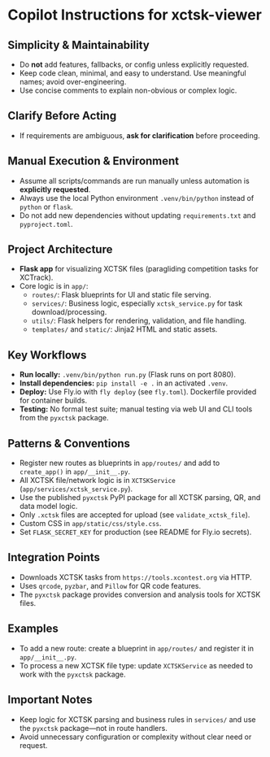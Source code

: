# Copilot Instructions for xctsk-viewer

## Simplicity & Maintainability
- Do **not** add features, fallbacks, or config unless explicitly requested.
- Keep code clean, minimal, and easy to understand. Use meaningful names; avoid over-engineering.
- Use concise comments to explain non-obvious or complex logic.

## Clarify Before Acting
- If requirements are ambiguous, **ask for clarification** before proceeding.

## Manual Execution & Environment
- Assume all scripts/commands are run manually unless automation is **explicitly requested**.
- Always use the local Python environment `.venv/bin/python` instead of `python` or `flask`.
- Do not add new dependencies without updating `requirements.txt` and `pyproject.toml`.

## Project Architecture
- **Flask app** for visualizing XCTSK files (paragliding competition tasks for XCTrack).
- Core logic is in `app/`:
  - `routes/`: Flask blueprints for UI and static file serving.
  - `services/`: Business logic, especially `xctsk_service.py` for task download/processing.
  - `utils/`: Flask helpers for rendering, validation, and file handling.
  - `templates/` and `static/`: Jinja2 HTML and static assets.

## Key Workflows
- **Run locally:** `.venv/bin/python run.py` (Flask runs on port 8080).
- **Install dependencies:** `pip install -e .` in an activated `.venv`.
- **Deploy:** Use Fly.io with `fly deploy` (see `fly.toml`). Dockerfile provided for container builds.
- **Testing:** No formal test suite; manual testing via web UI and CLI tools from the `pyxctsk` package.

## Patterns & Conventions
- Register new routes as blueprints in `app/routes/` and add to `create_app()` in `app/__init__.py`.
- All XCTSK file/network logic is in `XCTSKService` (`app/services/xctsk_service.py`).
- Use the published `pyxctsk` PyPI package for all XCTSK parsing, QR, and data model logic.
- Only `.xctsk` files are accepted for upload (see `validate_xctsk_file`).
- Custom CSS in `app/static/css/style.css`.
- Set `FLASK_SECRET_KEY` for production (see README for Fly.io secrets).

## Integration Points
- Downloads XCTSK tasks from `https://tools.xcontest.org` via HTTP.
- Uses `qrcode`, `pyzbar`, and `Pillow` for QR code features.
- The `pyxctsk` package provides conversion and analysis tools for XCTSK files.

## Examples
- To add a new route: create a blueprint in `app/routes/` and register it in `app/__init__.py`.
- To process a new XCTSK file type: update `XCTSKService` as needed to work with the `pyxctsk` package.

## Important Notes
- Keep logic for XCTSK parsing and business rules in `services/` and use the `pyxctsk` package—not in route handlers.
- Avoid unnecessary configuration or complexity without clear need or request.
